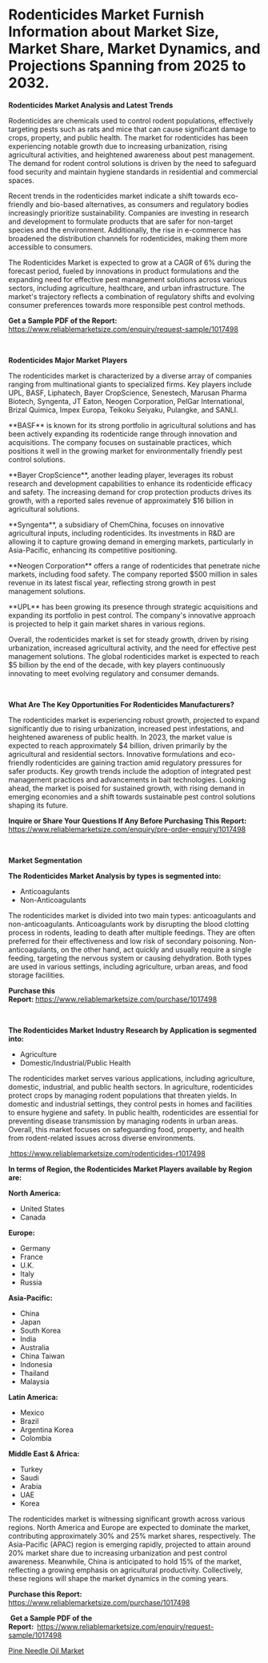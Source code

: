 <p><h1>Rodenticides Market Furnish Information about Market Size, Market Share, Market Dynamics, and Projections Spanning from 2025 to 2032.</h1></p><p><strong>Rodenticides Market Analysis and Latest Trends</strong></p>
<p><p>Rodenticides are chemicals used to control rodent populations, effectively targeting pests such as rats and mice that can cause significant damage to crops, property, and public health. The market for rodenticides has been experiencing notable growth due to increasing urbanization, rising agricultural activities, and heightened awareness about pest management. The demand for rodent control solutions is driven by the need to safeguard food security and maintain hygiene standards in residential and commercial spaces.</p><p>Recent trends in the rodenticides market indicate a shift towards eco-friendly and bio-based alternatives, as consumers and regulatory bodies increasingly prioritize sustainability. Companies are investing in research and development to formulate products that are safer for non-target species and the environment. Additionally, the rise in e-commerce has broadened the distribution channels for rodenticides, making them more accessible to consumers.</p><p>The Rodenticides Market is expected to grow at a CAGR of 6% during the forecast period, fueled by innovations in product formulations and the expanding need for effective pest management solutions across various sectors, including agriculture, healthcare, and urban infrastructure. The market's trajectory reflects a combination of regulatory shifts and evolving consumer preferences towards more responsible pest control methods.</p></p>
<p><strong>Get a Sample PDF of the Report:&nbsp;</strong> <a href="https://www.reliablemarketsize.com/enquiry/request-sample/1017498?utm_campaign=3460&utm_medium=2&utm_source=Github&utm_content=ia&utm_term=02042025&utm_id=rodenticides">https://www.reliablemarketsize.com/enquiry/request-sample/1017498</a></p>
<p>&nbsp;</p>
<p><strong>Rodenticides Major Market Players</strong></p>
<p><p>The rodenticides market is characterized by a diverse array of companies ranging from multinational giants to specialized firms. Key players include UPL, BASF, Liphatech, Bayer CropScience, Senestech, Marusan Pharma Biotech, Syngenta, JT Eaton, Neogen Corporation, PelGar International, Brizal Quimica, Impex Europa, Teikoku Seiyaku, Pulangke, and SANLI.</p><p>**BASF** is known for its strong portfolio in agricultural solutions and has been actively expanding its rodenticide range through innovation and acquisitions. The company focuses on sustainable practices, which positions it well in the growing market for environmentally friendly pest control solutions.</p><p>**Bayer CropScience**, another leading player, leverages its robust research and development capabilities to enhance its rodenticide efficacy and safety. The increasing demand for crop protection products drives its growth, with a reported sales revenue of approximately $16 billion in agricultural solutions.</p><p>**Syngenta**, a subsidiary of ChemChina, focuses on innovative agricultural inputs, including rodenticides. Its investments in R&D are allowing it to capture growing demand in emerging markets, particularly in Asia-Pacific, enhancing its competitive positioning.</p><p>**Neogen Corporation** offers a range of rodenticides that penetrate niche markets, including food safety. The company reported $500 million in sales revenue in its latest fiscal year, reflecting strong growth in pest management solutions.</p><p>**UPL** has been growing its presence through strategic acquisitions and expanding its portfolio in pest control. The company's innovative approach is projected to help it gain market shares in various regions.</p><p>Overall, the rodenticides market is set for steady growth, driven by rising urbanization, increased agricultural activity, and the need for effective pest management solutions. The global rodenticides market is expected to reach $5 billion by the end of the decade, with key players continuously innovating to meet evolving regulatory and consumer demands.</p></p>
<p>&nbsp;</p>
<p><strong>What Are The Key Opportunities For Rodenticides Manufacturers?</strong></p>
<p><p>The rodenticides market is experiencing robust growth, projected to expand significantly due to rising urbanization, increased pest infestations, and heightened awareness of public health. In 2023, the market value is expected to reach approximately $4 billion, driven primarily by the agricultural and residential sectors. Innovative formulations and eco-friendly rodenticides are gaining traction amid regulatory pressures for safer products. Key growth trends include the adoption of integrated pest management practices and advancements in bait technologies. Looking ahead, the market is poised for sustained growth, with rising demand in emerging economies and a shift towards sustainable pest control solutions shaping its future.</p></p>
<p><strong>Inquire or Share Your Questions If Any Before Purchasing This Report:</strong> <a href="https://www.reliablemarketsize.com/enquiry/pre-order-enquiry/1017498?utm_campaign=3460&utm_medium=2&utm_source=Github&utm_content=ia&utm_term=02042025&utm_id=rodenticides">https://www.reliablemarketsize.com/enquiry/pre-order-enquiry/1017498</a></p>
<p>&nbsp;</p>
<p><strong>Market Segmentation</strong></p>
<p><strong>The Rodenticides Market Analysis by types is segmented into:</strong></p>
<p><ul><li>Anticoagulants</li><li>Non-Anticoagulants</li></ul></p>
<p><p>The rodenticides market is divided into two main types: anticoagulants and non-anticoagulants. Anticoagulants work by disrupting the blood clotting process in rodents, leading to death after multiple feedings. They are often preferred for their effectiveness and low risk of secondary poisoning. Non-anticoagulants, on the other hand, act quickly and usually require a single feeding, targeting the nervous system or causing dehydration. Both types are used in various settings, including agriculture, urban areas, and food storage facilities.</p></p>
<p><strong>Purchase this Report:&nbsp;</strong><a href="https://www.reliablemarketsize.com/purchase/1017498?utm_campaign=3460&utm_medium=2&utm_source=Github&utm_content=ia&utm_term=02042025&utm_id=rodenticides">https://www.reliablemarketsize.com/purchase/1017498</a></p>
<p>&nbsp;</p>
<p><strong>The Rodenticides Market Industry Research by Application is segmented into:</strong></p>
<p><ul><li>Agriculture</li><li>Domestic/Industrial/Public Health</li></ul></p>
<p><p>The rodenticides market serves various applications, including agriculture, domestic, industrial, and public health sectors. In agriculture, rodenticides protect crops by managing rodent populations that threaten yields. In domestic and industrial settings, they control pests in homes and facilities to ensure hygiene and safety. In public health, rodenticides are essential for preventing disease transmission by managing rodents in urban areas. Overall, this market focuses on safeguarding food, property, and health from rodent-related issues across diverse environments.</p></p>
<p><a href="https://www.reliablemarketsize.com/rodenticides-r1017498?utm_campaign=3460&utm_medium=2&utm_source=Github&utm_content=ia&utm_term=02042025&utm_id=rodenticides">&nbsp;https://www.reliablemarketsize.com/rodenticides-r1017498</a></p>
<p><strong>In terms of Region, the Rodenticides Market Players available by Region are:</strong></p>
<p>
    <p> <strong> North America: </strong>
        <ul>
            <li>United States</li>
            <li>Canada</li>
        </ul>
        </p> 
    <p> <strong> Europe: </strong>
        <ul>
            <li>Germany</li>
            <li>France</li>
            <li>U.K.</li>
            <li>Italy</li>
            <li>Russia</li>
        </ul>
        </p> 
    <p> <strong> Asia-Pacific: </strong>
        <ul>
            <li>China</li>
            <li>Japan</li>
            <li>South Korea</li>
            <li>India</li>
            <li>Australia</li>
            <li>China Taiwan</li>
            <li>Indonesia</li>
            <li>Thailand</li>
            <li>Malaysia</li>
        </ul>
        </p> 
    <p> <strong> Latin America: </strong>
        <ul>
            <li>Mexico</li>
            <li>Brazil</li>
            <li>Argentina Korea</li>
            <li>Colombia</li>
        </ul>
        </p> 
    <p> <strong> Middle East & Africa: </strong>
        <ul>
            <li>Turkey</li>
            <li>Saudi</li>
            <li>Arabia</li>
            <li>UAE</li>
            <li>Korea</li>
        </ul>
    </p>
    </p>
<p><p>The rodenticides market is witnessing significant growth across various regions. North America and Europe are expected to dominate the market, contributing approximately 30% and 25% market shares, respectively. The Asia-Pacific (APAC) region is emerging rapidly, projected to attain around 20% market share due to increasing urbanization and pest control awareness. Meanwhile, China is anticipated to hold 15% of the market, reflecting a growing emphasis on agricultural productivity. Collectively, these regions will shape the market dynamics in the coming years.</p></p>
<p><strong>Purchase this Report: </strong><a href="https://www.reliablemarketsize.com/purchase/1017498?utm_campaign=3460&utm_medium=2&utm_source=Github&utm_content=ia&utm_term=02042025&utm_id=rodenticides">https://www.reliablemarketsize.com/purchase/1017498</a></p>
<p>&nbsp;<strong>Get a Sample PDF of the Report:&nbsp;&nbsp;</strong><a href="https://www.reliablemarketsize.com/enquiry/request-sample/1017498?utm_campaign=3460&utm_medium=2&utm_source=Github&utm_content=ia&utm_term=02042025&utm_id=rodenticides">https://www.reliablemarketsize.com/enquiry/request-sample/1017498</a></p>
<p><strong></strong></p>
<p><p><a href="https://github.com/kolffmaris58/Market-Research-Report-List-1/blob/main/pine-needle-oil-market.md?utm_campaign=3460&utm_medium=2&utm_source=Github&utm_content=ia&utm_term=02042025&utm_id=rodenticides">Pine Needle Oil Market</a></p></p>